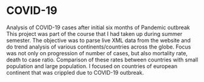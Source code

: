 # COVID-19
Analysis of COVID-19 cases after initial six months of Pandemic outbreak
This project was part of the course that I had taken up during summer semester. 
The objective was to parse live XML data from the website and do trend analysis of various continents/countries across the globe.
Focus was not only on progression of number of cases, but also mortality rate, death to case ratio.
Comparison of these rates between countries with small population and large population.
I focused on countries of european continent that was crippled due to COVID-19 outbreak.
